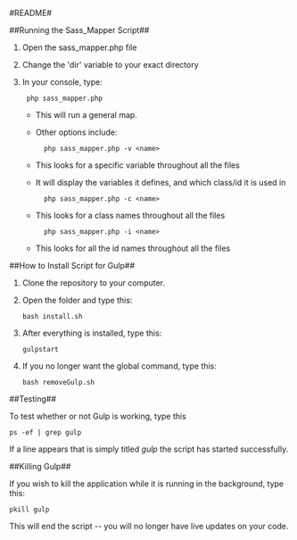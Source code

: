 #README#

##Running the Sass_Mapper Script##

1. Open the sass_mapper.php file

2. Change the 'dir' variable to your exact directory

3. In your console, type:

		php sass_mapper.php
	
	* This will run a general map.
	* Other options include:
	
			php sass_mapper.php -v <name>
	
	* This looks for a specific variable throughout all the files
	* It will display the variables it defines, and which class/id it is used in
	
			php sass_mapper.php -c <name>
	
	* This looks for a class names throughout all the files
	
			php sass_mapper.php -i <name>
	
	* This looks for all the id names throughout all the files


##How to Install Script for Gulp##

1. Clone the repository to your computer.

2. Open the folder and type this:

	`bash install.sh`

3. After everything is installed, type this:

	`gulpstart`

4. If you no longer want the global command, type this:

	`bash removeGulp.sh`



##Testing##

To test whether or not Gulp is working, type this

`ps -ef | grep gulp`

If a line appears that is simply titled *gulp* the script has started successfully.


##Killing Gulp##

If you wish to kill the application while it is running in the background, type this:

`pkill gulp`

This will end the script -- you will no longer have live updates on your code.